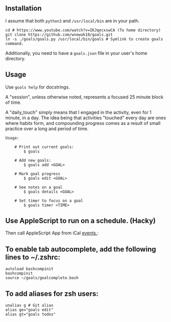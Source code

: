 
## Installation

I assume that both `python3` and `/usr/local/bin` are in your path.

    cd # https://www.youtube.com/watch?v=IKJqecxswCA (To home directory)
    git clone https://github.com/wnowak10/goals.git 
    ln -s ./goals/goals.py /usr/local/bin/goals # Symlink to create goals command.

Additionally, you need to have a `goals.json` file in your user's home directory. 

## Usage

Use `goals help` for docstrings.

A "session", unless otherwise noted, represents a focused 25 minute block of time.

A "daily_touch" simply means that I engaged in the activity, even for 1 minute, in a day. The idea being that activities "touched" every day are ones where habits form, and compounding progress comes as a result of small practice over a long and period of time.

    Usage:

        # Print out current goals:
            $ goals

        # Add new goals:
            $ goals add <GOAL>

        # Mark goal progress
            $ goals edit <GOAL>

        # See notes on a goal
            $ goals details <GOAL>

        # Set timer to focus on a goal
            $ goals timer <TIME>

## Use AppleScript to run on a schedule. (Hacky)

Then call AppleScript App from iCal [events.](https://softron.zendesk.com/hc/en-us/articles/360000261674-HOW-TO-Trigger-an-AppleScript-at-specific-date-and-time):


## To enable tab autocomplete, add the following lines to ~/.zshrc:

```
autoload bashcompinit
bashcompinit
source ~/goals/goalcomplete.bash
```

## To add aliases for zsh users:

	unalias g # Git alias
	alias ge="goals edit"
	alias gt="goals todos"
